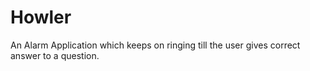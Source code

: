 # Howler
An Alarm Application which keeps on ringing till the user gives correct answer to a question.
